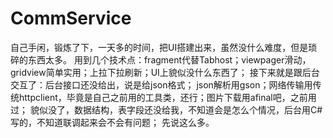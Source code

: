 # CommService
自己手闲，锻炼了下，一天多的时间，把UI搭建出来，虽然没什么难度，但是琐碎的东西太多。
用到几个技术点：fragment代替Tabhost；viewpager滑动，gridview简单实用；上拉下拉刷新；UI上貌似没什么东西了；
接下来就是跟后台交互了：后台接口还没给出，说是给json格式；
json解析用gson；网络传输用传统httpclient，毕竟是自己之前用的工具类，还行；图片下载用afinal吧，之前用过；
貌似没了，数据结构，表字段还没给我，不知道会是怎么个情况，后台用C#写的，不知道联调起来会不会有问题；
先说这么多。
